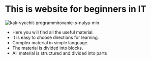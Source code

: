  # This is website for beginners in IT
![kak-vyuchit-programmirovanie-s-nulya-min](https://user-images.githubusercontent.com/114920747/198136159-e0517261-b73f-4ce9-b9fb-c2aeb0d7ee3c.jpg)
- Here you will find all the useful material.
- It is easy to choose directions for learning.
- Сomplex material in simple language.
- The material is divided into blocks.
- All material is structured and divided into parts

